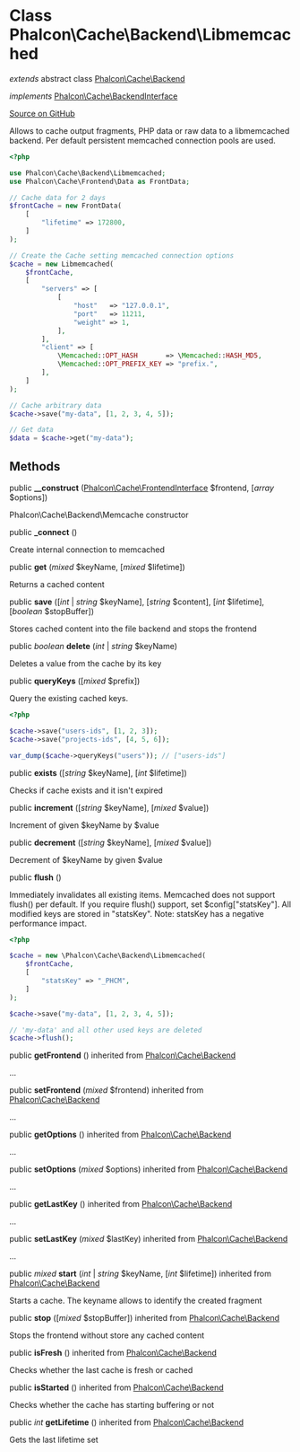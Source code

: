 # Class **Phalcon\\Cache\\Backend\\Libmemcached**

*extends* abstract class [Phalcon\Cache\Backend](/en/3.2/api/Phalcon_Cache_Backend)

*implements* [Phalcon\Cache\BackendInterface](/en/3.2/api/Phalcon_Cache_BackendInterface)

<a href="https://github.com/phalcon/cphalcon/blob/master/phalcon/cache/backend/libmemcached.zep" class="btn btn-default btn-sm">Source on GitHub</a>

Allows to cache output fragments, PHP data or raw data to a libmemcached backend.
Per default persistent memcached connection pools are used.

```php
<?php

use Phalcon\Cache\Backend\Libmemcached;
use Phalcon\Cache\Frontend\Data as FrontData;

// Cache data for 2 days
$frontCache = new FrontData(
    [
        "lifetime" => 172800,
    ]
);

// Create the Cache setting memcached connection options
$cache = new Libmemcached(
    $frontCache,
    [
        "servers" => [
            [
                "host"   => "127.0.0.1",
                "port"   => 11211,
                "weight" => 1,
            ],
        ],
        "client" => [
            \Memcached::OPT_HASH       => \Memcached::HASH_MD5,
            \Memcached::OPT_PREFIX_KEY => "prefix.",
        ],
    ]
);

// Cache arbitrary data
$cache->save("my-data", [1, 2, 3, 4, 5]);

// Get data
$data = $cache->get("my-data");

```


## Methods
public  **__construct** ([Phalcon\Cache\FrontendInterface](/en/3.2/api/Phalcon_Cache_FrontendInterface) $frontend, [*array* $options])

Phalcon\\Cache\\Backend\\Memcache constructor



public  **_connect** ()

Create internal connection to memcached



public  **get** (*mixed* $keyName, [*mixed* $lifetime])

Returns a cached content



public  **save** ([*int* | *string* $keyName], [*string* $content], [*int* $lifetime], [*boolean* $stopBuffer])

Stores cached content into the file backend and stops the frontend



public *boolean* **delete** (*int* | *string* $keyName)

Deletes a value from the cache by its key



public  **queryKeys** ([*mixed* $prefix])

Query the existing cached keys.

```php
<?php

$cache->save("users-ids", [1, 2, 3]);
$cache->save("projects-ids", [4, 5, 6]);

var_dump($cache->queryKeys("users")); // ["users-ids"]

```



public  **exists** ([*string* $keyName], [*int* $lifetime])

Checks if cache exists and it isn't expired



public  **increment** ([*string* $keyName], [*mixed* $value])

Increment of given $keyName by $value



public  **decrement** ([*string* $keyName], [*mixed* $value])

Decrement of $keyName by given $value



public  **flush** ()

Immediately invalidates all existing items.
Memcached does not support flush() per default. If you require flush() support, set $config["statsKey"].
All modified keys are stored in "statsKey". Note: statsKey has a negative performance impact.

```php
<?php

$cache = new \Phalcon\Cache\Backend\Libmemcached(
    $frontCache,
    [
        "statsKey" => "_PHCM",
    ]
);

$cache->save("my-data", [1, 2, 3, 4, 5]);

// 'my-data' and all other used keys are deleted
$cache->flush();

```



public  **getFrontend** () inherited from [Phalcon\Cache\Backend](/en/3.2/api/Phalcon_Cache_Backend)

...


public  **setFrontend** (*mixed* $frontend) inherited from [Phalcon\Cache\Backend](/en/3.2/api/Phalcon_Cache_Backend)

...


public  **getOptions** () inherited from [Phalcon\Cache\Backend](/en/3.2/api/Phalcon_Cache_Backend)

...


public  **setOptions** (*mixed* $options) inherited from [Phalcon\Cache\Backend](/en/3.2/api/Phalcon_Cache_Backend)

...


public  **getLastKey** () inherited from [Phalcon\Cache\Backend](/en/3.2/api/Phalcon_Cache_Backend)

...


public  **setLastKey** (*mixed* $lastKey) inherited from [Phalcon\Cache\Backend](/en/3.2/api/Phalcon_Cache_Backend)

...


public *mixed* **start** (*int* | *string* $keyName, [*int* $lifetime]) inherited from [Phalcon\Cache\Backend](/en/3.2/api/Phalcon_Cache_Backend)

Starts a cache. The keyname allows to identify the created fragment



public  **stop** ([*mixed* $stopBuffer]) inherited from [Phalcon\Cache\Backend](/en/3.2/api/Phalcon_Cache_Backend)

Stops the frontend without store any cached content



public  **isFresh** () inherited from [Phalcon\Cache\Backend](/en/3.2/api/Phalcon_Cache_Backend)

Checks whether the last cache is fresh or cached



public  **isStarted** () inherited from [Phalcon\Cache\Backend](/en/3.2/api/Phalcon_Cache_Backend)

Checks whether the cache has starting buffering or not



public *int* **getLifetime** () inherited from [Phalcon\Cache\Backend](/en/3.2/api/Phalcon_Cache_Backend)

Gets the last lifetime set



